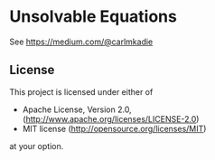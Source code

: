 # Unsolvable Equations

See <https://medium.com/@carlmkadie>

## License

This project is licensed under either of

* Apache License, Version 2.0, (<http://www.apache.org/licenses/LICENSE-2.0>)
* MIT license (<http://opensource.org/licenses/MIT>)

at your option.
